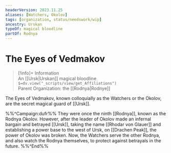 ```yaml
---
headerVersion: 2023.11.25
aliases: [Watchers, Okolov]
tags: [organization, status/needswork/wip]
ancestry: Urskan
typeOf: magical bloodline
partOf: Rodnya
---
```

# The Eyes of Vedmakov
>[!info]+ Information  
> An [[Ursk|Urskan]] magical bloodline  
> `$=dv.view("_scripts/view/get_Affiliations")`  
> Parent Organization: the [[Rodnya|Rodnye]]

The Eyes of Vedmakov, known colloquially as the Watchers or the Okolov, are the secret magical guard of [[Ursk]]. 

%%^Campaign:dufr%%
They were once the ninth [[Rodnya]], known as the Rodnya Okolov. However, after the leader of Okolov made an infernal bargain and betrayed [[Ursk]], taking the name [[Rhodar von Glauer]] and establishing a power base to the west of Ursk, on [[Drachen Peak]], the power of Okolov was broken. Now, the Watchers serve the other Rodnya, and also watch the Rodnya themselves, to protect against betrayals in the future.
%%^End%%


